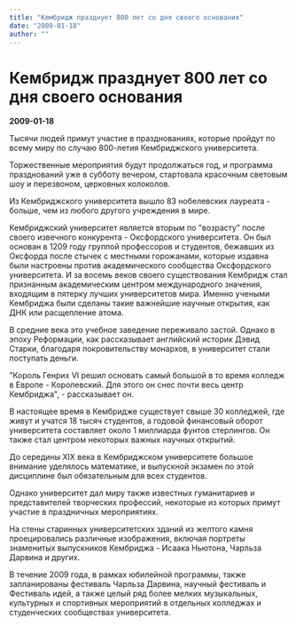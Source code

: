 ```yaml
---
title: "Кембридж празднует 800 лет со дня своего основания"
date: "2009-01-18"
author: ""
---
```


# Кембридж празднует 800 лет со дня своего основания

**2009-01-18** 

Тысячи людей примут участие в празднованиях, которые пройдут по всему миру по случаю 800-летия Кембриджского университета.

Торжественные мероприятия будут продолжаться год, и программа празднований уже в субботу вечером, стартовала красочным световым шоу и перезвоном, церковных колоколов.

Из Кембриджского университета вышло 83 нобелевских лауреата - больше, чем из любого другого учреждения в мире.

Кембриджский университет является вторым по "возрасту" после своего извечного конкурента - Оксфордского университета. Он был основан в 1209 году группой профессоров и студентов, бежавших из Оксфорда после стычек с местными горожанами, которые издавна были настроены против академического сообщества Оксфордского университета. И за восемь веков своего существования Кембридж стал признанным академическим центром международного значения, входящим в пятерку лучших университетов мира. Именно учеными Кембриджа были сделаны такие важнейшие научные открытия, как ДНК или расщепление атома.

В средние века это учебное заведение переживало застой. Однако в эпоху Реформации, как рассказывает английский историк Дэвид Старки, благодаря покровительству монархов, в университет стали поступать деньги.

"Король Генрих VI решил основать самый большой в то время колледж в Европе - Королевский. Для этого он снес почти весь центр Кембриджа", - рассказывает он.

В настоящее время в Кембридже существует свыше 30 колледжей, где живут и учатся 18 тысяч студентов, а годовой финансовый оборот университета составляет около 1 миллиарда фунтов стерлингов. Он также стал центром некоторых важных научных открытий.

До середины XIX века в Кембриджском университете большое внимание уделялось математике, и выпускной экзамен по этой дисциплине был обязательным для всех студентов.

Однако университет дал миру также известных гуманитариев и представителей творческих профессий, некоторые из которых примут участие в праздничных мероприятиях.

На стены старинных университетских зданий из желтого камня проецировались различные изображения, включая портреты знаменитых выпускников Кембриджа - Исаака Ньютона, Чарльза Дарвина и других.

В течение 2009 года, в рамках юбилейной программы, также запланированы фестиваль Чарльза Дарвина, научный фестиваль и Фестиваль идей, а также целый ряд более мелких музыкальных, культурных и спортивных мероприятий в отдельных колледжах и студенческих сообществах университета.